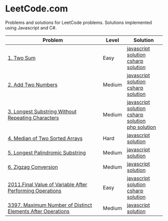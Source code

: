 # LeetCode.com

Problems and solutions for LeetCode problems. Solutions implemented using Javascript and C#.

| Problem | Level | Solution |
| -------- | -------- | --------- |
| [1. Two Sum](1/index) | Easy | [javascript solution](1/solution-1-javascript)<br/>[csharp solution](1/solution-2-csharp) |
| [2. Add Two Numbers](2/index) | Medium | [javascript solution](2/solution-1-javascript)<br/>[csharp solution](2/solution-2-csharp) |
| [3. Longest Substring Without Repeating Characters](3/index) | Medium | [javascript solution](3/solution-1-javascript)<br/>[csharp solution](3/solution-2-csharp)<br/>[php solution](3/solution-3-php) |
| [4. Median of Two Sorted Arrays](4/index) | Hard | [javascript solution](4/solution-1-javascript) |
| [5. Longest Palindromic Substring](5/index) | Medium | [javascript solution](5/solution-1-javascript) |
| [6. Zigzag Conversion](6/index) | Medium | [javascript solution](6/solution-1-javascript) |
| [2011.Final Value of Variable After Performing Operations](2011/index) | Easy | [javascript solution](2011/solution-1-javascript)<br/>[csharp solution](2011/solution-2-csharp) |
| [3397. Maximum Number of Distinct Elements After Operations](3397/index) | Medium | [javascript solution](3397/solution) |